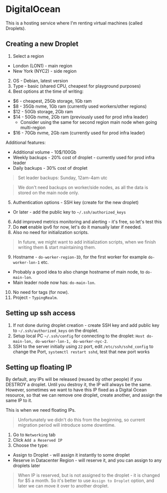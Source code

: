 # DigitalOcean

This is a hosting service where I'm renting virtual machines (called Droplets).

## Creating a new Droplet

1. Select a region
  - London (LON1) - main region
  - New York (NYC2) - side region
2. OS - Debian, latest version
3. Type - basic (shared CPU, cheapest for playground purposes)
4. Best options at the time of writing:
  - $6 - cheapest, 25Gb storage, 1Gb ram
  - $8 - 35Gb nvme, 1Gb ram (currently used workers/other regions)
  - $12 - 50Gb storage, 2Gb ram
  - $14 - 50Gb nvme, 2Gb ram (previously used for prod infra leader)
    - Consider using the same for second region main node when going multi-region
  - $16 - 70Gb nvme, 2Gb ram (currently used for prod infra leader)

Additional features:

- Additional volume - 10$/100Gb
- Weekly backups - 20% cost of droplet - currently used for prod infra leader
- Daily backups - 30% cost of droplet

> Set leader backups: Sunday, 12am-4am utc

> We don't need backups on worker/side nodes, as all the data is stored on the main node only.

5. Authentication options - SSH key (create for the new droplet)
  - Or later - add the public key to `~/.ssh/authorized_keys`
6. Add improved metrics monitoring and alerting - it's free, so let's test this
7. Do **not** enable ipv6 for now, let's do it manually later if needed.
8. Also no need for initialization scripts.
  
> In future, we might want to add initialization scripts, when we finish writing them & start maintaining them.

9. Hostname - `do-worker-region-ID`, for the first worker for example `do-worker-lon-1` etc.
  - Probably a good idea to also change hostname of main node, to `do-main-lon`.
  - Main leader node now has: `do-main-lon`.
10. No need for tags (for now).
11. Project - `TypingRealm`.

## Setting up ssh access

1. If not done during droplet creation - create SSH key and add public key to `~/.ssh/authorized_keys` on the droplet.
2. Setup local PC `~/.ssh/config` for connecting to the droplet: `Host do-main-lon, do-worker-lon-1, do-worker-nyc-2`.
3. SSH to the server initially using `22` port, edit `/etc/ssh/sshd_config` to change the Port, `systemctl restart sshd`, test that new port works

## Setting up floating IP

By default, any IPs will be released (reused by other people) if you DESTROY a droplet. Until you destroy it, the IP will always be the same. However, sometimes we want to have this IP fixed as a Digital Ocean resource, so that we can remove one droplet, create another, and assign the same IP to it.

This is when we need floating IPs.

> Unfortunately we didn't do this from the beginning, so current migration period will introduce some downtime.

1. Go to `Networking` tab
2. Click `Add a Reserved IP`
3. Choose the type:
  - Assign to Droplet - will assign it instantly to some droplet
  - Reserve in Datacenter Region - will reserve it, and you can assign to any droplets later

> When IP is reserved, but is not assigned to the droplet - it is changed for $5 a month. So it's better to use `Assign to Droplet` option, and later we can move it over to another droplet.
